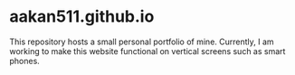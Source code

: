 # aakan511.github.io
This repository hosts a small personal portfolio of mine. Currently, I am working to make this website functional on vertical screens such as smart phones.

